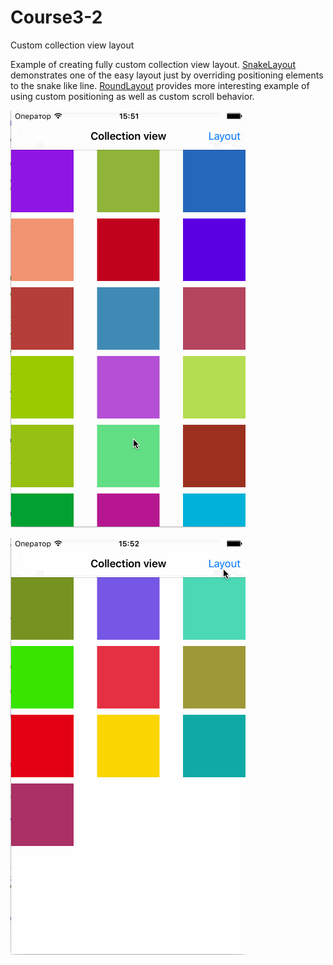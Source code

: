 # Course3-2
Custom collection view layout

Example of creating fully custom collection view layout. [SnakeLayout](https://github.com/Azat92/Course3-2/blob/master/Lesson2/SnakeCollectionViewLayout.m) 
demonstrates one of the easy layout just by overriding positioning elements to the snake like line. 
[RoundLayout](https://github.com/Azat92/Course3-2/blob/master/Lesson2/RoundCollectionViewLayout.m) 
provides more interesting example of using custom positioning as well as custom scroll behavior.

![SnakeLayout](https://raw.githubusercontent.com/Azat92/Course3-2/master/snake.gif)

![RoundLayout](https://raw.githubusercontent.com/Azat92/Course3-2/master/round.gif)
